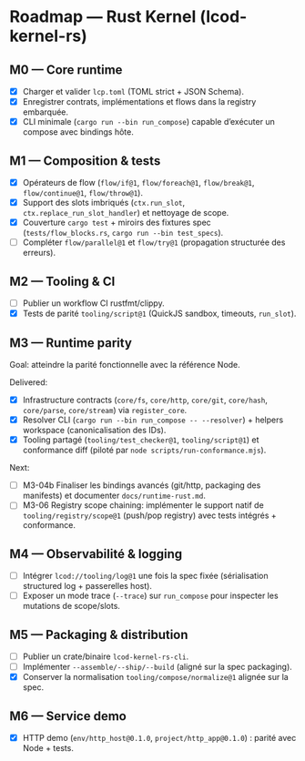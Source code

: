 # Roadmap — Rust Kernel (lcod-kernel-rs)

## M0 — Core runtime
- [x] Charger et valider `lcp.toml` (TOML strict + JSON Schema).
- [x] Enregistrer contrats, implémentations et flows dans la registry embarquée.
- [x] CLI minimale (`cargo run --bin run_compose`) capable d’exécuter un compose avec bindings hôte.

## M1 — Composition & tests
- [x] Opérateurs de flow (`flow/if@1`, `flow/foreach@1`, `flow/break@1`, `flow/continue@1`, `flow/throw@1`).
- [x] Support des slots imbriqués (`ctx.run_slot`, `ctx.replace_run_slot_handler`) et nettoyage de scope.
- [x] Couverture `cargo test` + miroirs des fixtures spec (`tests/flow_blocks.rs`, `cargo run --bin test_specs`).
- [ ] Compléter `flow/parallel@1` et `flow/try@1` (propagation structurée des erreurs).

## M2 — Tooling & CI
- [ ] Publier un workflow CI rustfmt/clippy.
- [x] Tests de parité `tooling/script@1` (QuickJS sandbox, timeouts, `run_slot`).

## M3 — Runtime parity

Goal: atteindre la parité fonctionnelle avec la référence Node.

Delivered:
- [x] Infrastructure contracts (`core/fs`, `core/http`, `core/git`, `core/hash`, `core/parse`, `core/stream`) via `register_core`.
- [x] Resolver CLI (`cargo run --bin run_compose -- --resolver`) + helpers workspace (canonicalisation des IDs).
- [x] Tooling partagé (`tooling/test_checker@1`, `tooling/script@1`) et conformance diff (piloté par `node scripts/run-conformance.mjs`).

Next:
- [ ] M3-04b Finaliser les bindings avancés (git/http, packaging des manifests) et documenter `docs/runtime-rust.md`.
- [ ] M3-06 Registry scope chaining: implémenter le support natif de `tooling/registry/scope@1` (push/pop registry) avec tests intégrés + conformance.

## M4 — Observabilité & logging
- [ ] Intégrer `lcod://tooling/log@1` une fois la spec fixée (sérialisation structured log + passerelles host).
- [ ] Exposer un mode trace (`--trace`) sur `run_compose` pour inspecter les mutations de scope/slots.

## M5 — Packaging & distribution
- [ ] Publier un crate/binaire `lcod-kernel-rs-cli`.
- [ ] Implémenter `--assemble/--ship/--build` (aligné sur la spec packaging).
- [x] Conserver la normalisation `tooling/compose/normalize@1` alignée sur la spec.

## M6 — Service demo
- [x] HTTP demo (`env/http_host@0.1.0`, `project/http_app@0.1.0`) : parité avec Node + tests.
